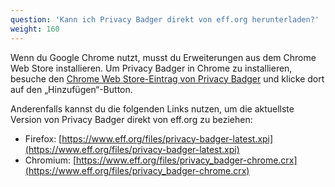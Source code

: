 ```yaml
---
question: 'Kann ich Privacy Badger direkt von eff.org herunterladen?'
weight: 160
---
```


Wenn du Google Chrome nutzt, musst du Erweiterungen aus dem Chrome Web Store installieren. Um Privacy Badger in Chrome zu installieren, besuche den [Chrome Web Store-Eintrag von Privacy Badger](https://chromewebstore.google.com/detail/privacy-badger/pkehgijcmpdhfbdbbnkijodmdjhbjlgp) und klicke dort auf den „Hinzufügen“-Button.

Anderenfalls kannst du die folgenden Links nutzen, um die aktuellste Version von Privacy Badger direkt von eff.org zu beziehen:

* Firefox: [https://www.eff.org/files/privacy-badger-latest.xpi](https://www.eff.org/files/privacy-badger-latest.xpi)
* Chromium: [https://www.eff.org/files/privacy_badger-chrome.crx](https://www.eff.org/files/privacy_badger-chrome.crx)
